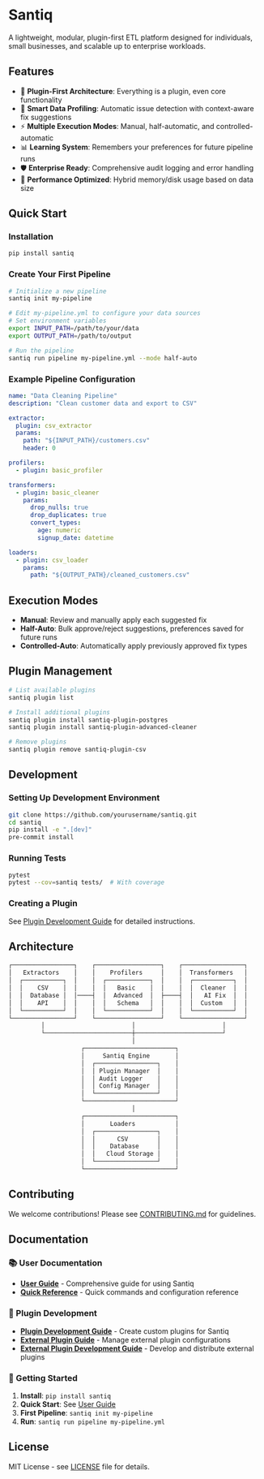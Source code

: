 
# Santiq

A lightweight, modular, plugin-first ETL platform designed for individuals, small businesses, and scalable up to enterprise workloads.

## Features

- 🔌 **Plugin-First Architecture**: Everything is a plugin, even core functionality
- 🧠 **Smart Data Profiling**: Automatic issue detection with context-aware fix suggestions
- ⚡ **Multiple Execution Modes**: Manual, half-automatic, and controlled-automatic
- 📊 **Learning System**: Remembers your preferences for future pipeline runs
- 🛡️ **Enterprise Ready**: Comprehensive audit logging and error handling
- 🚀 **Performance Optimized**: Hybrid memory/disk usage based on data size

## Quick Start

### Installation

```bash
pip install santiq
```

### Create Your First Pipeline

```bash
# Initialize a new pipeline
santiq init my-pipeline

# Edit my-pipeline.yml to configure your data sources
# Set environment variables
export INPUT_PATH=/path/to/your/data
export OUTPUT_PATH=/path/to/output

# Run the pipeline
santiq run pipeline my-pipeline.yml --mode half-auto
```

### Example Pipeline Configuration

```yaml
name: "Data Cleaning Pipeline"
description: "Clean customer data and export to CSV"

extractor:
  plugin: csv_extractor
  params:
    path: "${INPUT_PATH}/customers.csv"
    header: 0

profilers:
  - plugin: basic_profiler

transformers:
  - plugin: basic_cleaner
    params:
      drop_nulls: true
      drop_duplicates: true
      convert_types:
        age: numeric
        signup_date: datetime

loaders:
  - plugin: csv_loader
    params:
      path: "${OUTPUT_PATH}/cleaned_customers.csv"
```

## Execution Modes

- **Manual**: Review and manually apply each suggested fix
- **Half-Auto**: Bulk approve/reject suggestions, preferences saved for future runs
- **Controlled-Auto**: Automatically apply previously approved fix types

## Plugin Management

```bash
# List available plugins
santiq plugin list

# Install additional plugins
santiq plugin install santiq-plugin-postgres
santiq plugin install santiq-plugin-advanced-cleaner

# Remove plugins
santiq plugin remove santiq-plugin-csv
```

## Development

### Setting Up Development Environment

```bash
git clone https://github.com/yourusername/santiq.git
cd santiq
pip install -e ".[dev]"
pre-commit install
```

### Running Tests

```bash
pytest
pytest --cov=santiq tests/  # With coverage
```

### Creating a Plugin

See [Plugin Development Guide](docs/plugin_development.md) for detailed instructions.

## Architecture

```bash
┌─────────────────┐    ┌──────────────────┐    ┌─────────────────┐
│   Extractors    │    │    Profilers     │    │  Transformers   │
│  ┌───────────┐  │    │  ┌────────────┐  │    │  ┌───────────┐  │
│  │    CSV    │  │    │  │   Basic    │  │    │  │  Cleaner  │  │
│  │  Database │  │────┤  │  Advanced  │  ├────┤  │   AI Fix  │  │
│  │    API    │  │    │  │   Schema   │  │    │  │  Custom   │  │
│  └───────────┘  │    │  └────────────┘  │    │  └───────────┘  │
└─────────────────┘    └──────────────────┘    └─────────────────┘
         │                        │                        │
         └────────────────────────┼────────────────────────┘
                                  │
                    ┌─────────────────────────┐
                    │     Santiq Engine       │
                    │  ┌─────────────────┐    │
                    │  │ Plugin Manager  │    │
                    │  │ Audit Logger    │    │
                    │  │ Config Manager  │    │
                    │  └─────────────────┘    │
                    └─────────────────────────┘
                                  │
                    ┌─────────────────────────┐
                    │       Loaders           │
                    │  ┌─────────────────┐    │
                    │  │      CSV        │    │
                    │  │    Database     │    │
                    │  │   Cloud Storage │    │
                    │  └─────────────────┘    │
                    └─────────────────────────┘
```

## Contributing

We welcome contributions! Please see [CONTRIBUTING.md](CONTRIBUTING.md) for guidelines.

## Documentation

### 📚 User Documentation
- **[User Guide](docs/user_guide.md)** - Comprehensive guide for using Santiq
- **[Quick Reference](docs/quick_reference.md)** - Quick commands and configuration reference

### 🔌 Plugin Development
- **[Plugin Development Guide](docs/plugin_development.md)** - Create custom plugins for Santiq
- **[External Plugin Guide](docs/external_plugin_guide.md)** - Manage external plugin configurations
- **[External Plugin Development Guide](docs/external_plugin_development_guide.md)** - Develop and distribute external plugins

### 🚀 Getting Started
1. **Install**: `pip install santiq`
2. **Quick Start**: See [User Guide](docs/user_guide.md#getting-started)
3. **First Pipeline**: `santiq init my-pipeline`
4. **Run**: `santiq run pipeline my-pipeline.yml`

## License

MIT License - see [LICENSE](LICENSE) file for details.
